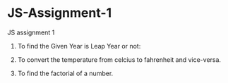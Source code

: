# JS-Assignment-1
JS assignment 1 

 1. To find the Given Year is Leap Year or not:

2. To convert the temperature from celcius to fahrenheit and vice-versa.

3. To find the factorial of a number.
